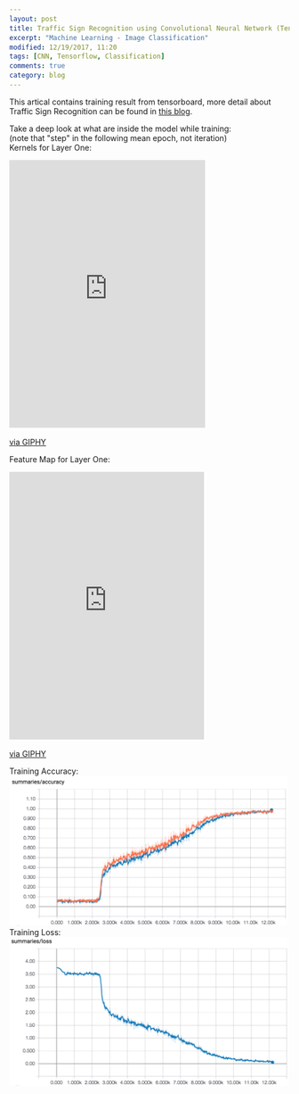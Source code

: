 ```yaml
---
layout: post
title: Traffic Sign Recognition using Convolutional Neural Network (Tensorflow)
excerpt: "Machine Learning - Image Classification"
modified: 12/19/2017, 11:20
tags: [CNN, Tensorflow, Classification]
comments: true
category: blog
---
```


This artical contains training result from tensorboard, more detail about Traffic Sign Recognition can be found in [this blog](https://san-wang.github.io/blog/GTSRB_Caffe/).  

Take a deep look at what are inside the model while training:   
(note that "step" in the following mean epoch, not iteration)  
Kernels for Layer One:  
<iframe src="https://giphy.com/embed/3ohc15AY4PdOlXzwDm" width="352" height="480" frameBorder="0" class="giphy-embed" allowFullScreen></iframe><p><a href="https://giphy.com/gifs/kernel-3ohc15AY4PdOlXzwDm">via GIPHY</a></p>  

Feature Map for Layer One:   
<iframe src="https://giphy.com/embed/l49JYzvTeUUyhaktG" width="350" height="480" frameBorder="0" class="giphy-embed" allowFullScreen></iframe><p><a href="https://giphy.com/gifs/featuremap-l49JYzvTeUUyhaktG">via GIPHY</a></p>

Training Accuracy:  
<img src="/images/GTSRB/Tensorflow/accuracy.png">  
Training Loss:  
<img src="/images/GTSRB/Tensorflow/loss.png">  

